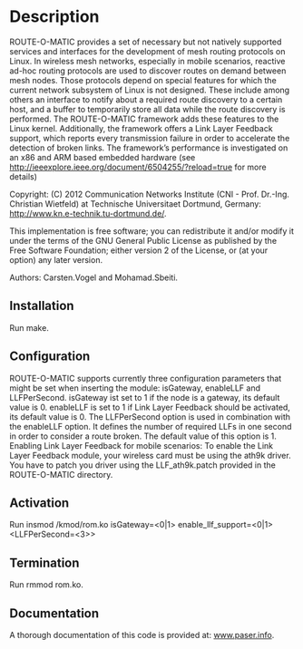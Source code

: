 Description
============
ROUTE-O-MATIC provides  a  set  of  necessary  but  not  natively  supported  services and interfaces for the development of mesh routing protocols on Linux. In wireless mesh networks, especially in mobile scenarios,
reactive  ad-hoc  routing  protocols  are  used  to  discover  routes on  demand  between  mesh  nodes.  Those  protocols  depend  on special  features  for  which  the  current  network  subsystem  of
Linux is not designed. These include among others an interface to  notify  about  a  required  route  discovery  to  a  certain  host, and  a  buffer  to  temporarily  store  all  data  while  the  route
discovery  is  performed.  The ROUTE-O-MATIC framework  adds these features to the Linux kernel. Additionally, the framework offers a  Link  Layer  Feedback  support,  which  reports  every transmission failure in order to accelerate the detection of broken
links. The framework’s performance is investigated on an x86 and ARM based embedded hardware (see http://ieeexplore.ieee.org/document/6504255/?reload=true for more details)

Copyright: (C) 2012 Communication Networks Institute (CNI - Prof. Dr.-Ing. Christian Wietfeld) at Technische Universitaet Dortmund, Germany: http://www.kn.e-technik.tu-dortmund.de/.

This implementation is free software; you can redistribute it and/or modify it under the terms of the GNU General Public License as published by the Free Software Foundation; either version 2 of the License, or (at your option) any later version.

Authors: Carsten.Vogel and Mohamad.Sbeiti.

Installation
------------

Run make. 

Configuration
-------------

ROUTE-O-MATIC supports currently three configuration parameters that might be set when inserting the module: isGateway,  enableLLF and LLFPerSecond. isGateway ist set to 1 if the node is a gateway, its default value is 0.  enableLLF is set to 1 if Link Layer Feedback should be activated, its default value is 0.  The LLFPerSecond option is used in combination with the enableLLF option. It defines the number of required LLFs in one second in order to consider a route broken. The default value of this option is 1.
Enabling Link Layer Feedback for mobile scenarios: To enable the Link Layer Feedback module, your wireless card must be using the ath9k driver. You have to patch you driver using the LLF_ath9k.patch provided in the ROUTE-O-MATIC directory.

Activation
-----------

Run insmod <PATH>/kmod/rom.ko isGateway=<0|1> enable_llf_support=<0|1> <LLFPerSecond=<3>>

Termination
------------

Run rmmod rom.ko.

Documentation
--------------
A thorough documentation of this code is provided at: www.paser.info.